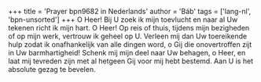 +++
title = 'Prayer bpn9682 in Nederlands'
author = 'Báb'
tags = ['lang-nl', 'bpn-unsorted']
+++
O Heer! Bij U zoek ik mijn toevlucht en naar al Uw tekenen richt ik mijn hart.
O Heer! Op reis of thuis, tijdens mijn bezigheden of op mijn werk, vertrouw ik geheel op U.
Verleen mij dan Uw toereikende hulp zodat ik onafhankelijk van alle dingen word, o Gij die onovertroffen zijt in Uw barmhartigheid!
Schenk mij mijn deel naar Uw behagen, o Heer, en laat mij tevreden zijn met al hetgeen Gij voor mij hebt bestemd.
Aan U is het absolute gezag te bevelen.
